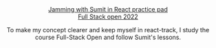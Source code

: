 <div align="center"><a href="https://www.youtube.com/watch?v=5Xy-t8k_M4A&list=PLHiZ4m8vCp9M6HVQv7a36cp8LKzyHIePr">Jamming with Sumit in React practice pad</a></div>
<div align="center"><a href="https://fullstackopen.com/en/">Full Stack open 2022</a></div>

<p align="center">To make my concept clearer and keep myself in react-track, I study the course Full-Stack Open and follow Sumit's lessons.</p>
